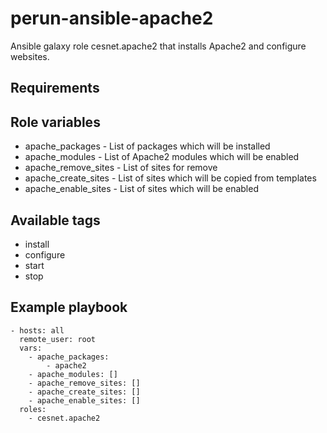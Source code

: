 # perun-ansible-apache2

Ansible galaxy role cesnet.apache2 that installs Apache2 and configure websites.

## Requirements


## Role variables
* apache_packages - List of packages which will be installed
* apache_modules - List of Apache2 modules which will be enabled
* apache_remove_sites - List of sites for remove
* apache_create_sites - List of sites which will be copied from templates
* apache_enable_sites - List of sites which will be enabled

## Available tags
* install
* configure
* start
* stop

## Example playbook
```
- hosts: all
  remote_user: root
  vars:
    - apache_packages:
        - apache2
    - apache_modules: []
    - apache_remove_sites: []
    - apache_create_sites: []
    - apache_enable_sites: []
  roles:
    - cesnet.apache2
```